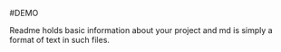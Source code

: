 #DEMO

Readme holds basic information about your project and md is simply a format of text in such files.
